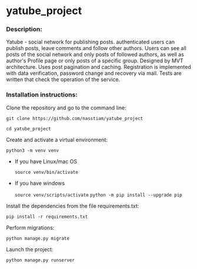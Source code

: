 # yatube_project

### Description:

Yatube - social network for publishing posts. authenticated users can publish posts, leave comments 
and follow other authors. Users can see all posts of the social network and only posts of followed authors, 
as well as author's Profile page or only posts of a specific group.
Designed by MVT architecture. Uses post pagination and caching. Registration is implemented with data verification, 
password change and recovery via mail. Tests are written that check the operation of the service.

### Installation instructions:

Clone the repository and go to the command line:

```git clone https://github.com/nasstiam/yatube_project```

```cd yatube_project```

Create and activate a virtual environment:

```python3 -m venv venv```

* If you have Linux/mac OS

    ```source venv/bin/activate```

* If you have windows

    ```source venv/scripts/activate```
    ```python -m pip install --upgrade pip```

Install the dependencies from the file requirements.txt:

```pip install -r requirements.txt```

Perform migrations:

```python manage.py migrate```

Launch the project:

```python manage.py runserver```